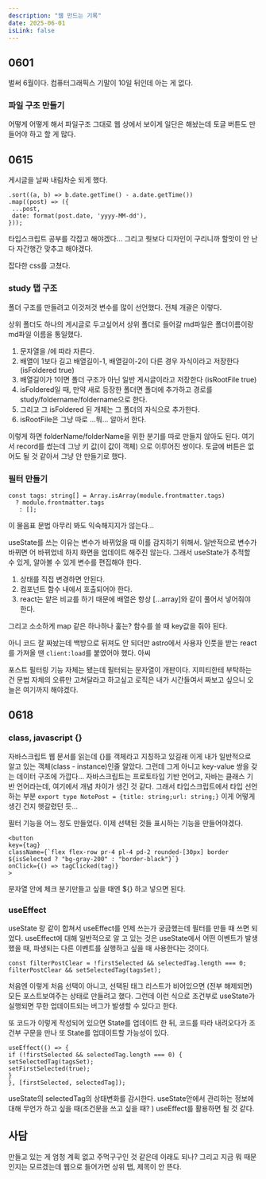 ```yaml
---
description: "웹 만드는 기록"
date: 2025-06-01
isLink: false
---
```


## 0601

벌써 6월이다. 컴퓨터그래픽스 기말이 10일 뒤인데 아는 게 없다.

### 파일 구조 만들기

어떻게 어떻게 해서 파일구조 그대로 웹 상에서 보이게 일단은 해놨는데 토글 버튼도 만들어야 하고 할 게 많다.

## 0615

게시글을 날짜 내림차순 되게 했다.

```
.sort((a, b) => b.date.getTime() - a.date.getTime())
.map((post) => ({
 ...post,
 date: format(post.date, 'yyyy-MM-dd'),
}));
```

타입스크립트 공부를 각잡고 해야겠다...
그리고 뭣보다 디자인이 구리니까 할맛이 안 난다 자간행간 맞추고 해야겠다.

잡다한 css를 고쳤다.

### study 탭 구조

폴더 구조를 만들려고 이것저것 변수를 많이 선언했다.
전체 개괄은 이렇다.

상위 폴더도 하나의 게시글로 두고싶어서 상위 폴더로 들어갈 md파일은 폴더이름이랑 md파일 이름을 통일했다.

1. 문자열을 /에 따라 자른다.
2. 배열이 1보다 길고 배열길이-1, 배열길이-2이 다른 경우 자식이라고 저장한다(isFoldered true)
3. 배열길이가 1이면 폴더 구조가 아닌 일반 게시글이라고 저장한다 (isRootFile true)
4. isFoldered일 때, 만약 새로 등장한 폴더면 폴더에 추가하고 경로를 study/foldername/foldername으로 한다.
5. 그리고 그 isFoldered 된 개체는 그 폴더의 자식으로 추가한다.
6. isRootFile은 그냥 따로 ...뭐... 알아서 한다.

이렇게 하면 folderName/folderName을 위한 분기를 따로 만들지 않아도 된다.
여기서 record를 썼는데 그냥 키 값(이 값이 객체) 으로 이루어진 쌍이다.
토글에 버튼은 없어도 될 것 같아서 그냥 안 만들기로 했다.

### 필터 만들기

```
const tags: string[] = Array.isArray(module.frontmatter.tags)
  ? module.frontmatter.tags
   : [];
```

이 물음표 문법 아무리 봐도 익숙해지지가 않는다...

useState를 쓰는 이유는 변수가 바뀌었을 때 이를 감지하기 위해서.
일반적으로 변수가 바뀌면 어 바뀌었네 하지 화면을 업데이트 해주진 않는다.
그래서 useState가 추적할 수 있게, 알아볼 수 있게 변수를 편집해야 한다.

1. 상태를 직접 변경하면 안된다.
2. 컴포넌트 함수 내에서 호출되어야 한다.
3. react는 얕은 비교를 하기 때문에 배열은 항상 [...array]와 같이 풀어서 넣어줘야 한다.

그리고 소소하게 map 같은 하나하나 훑는? 함수를 쓸 때 key값을 줘야 된다.

아니 코드 잘 짜놨는데 백방으로 뒤져도 안 되더만 astro에서 사용자 인풋을 받는 react를 가져올 땐 `client:load`를 붙였어야 했다.
아씨

포스트 필터링 기능 자체는 됐는데 필터되는 문자열이 개판이다. 지피티한테 부탁하는 건 문법 자체의 오류만 고쳐달라고 하고싶고 로직은 내가 시간들여서 짜보고 싶으니 오늘은 여기까지 해야겠다.

## 0618

### class, javascript {}

자바스크립트 웹 문서를 읽는데 {}를 객체라고 지칭하고 있길래 이게 내가 일반적으로 알고 있는 객체(class - instance)인줄 알았다. 그런데 그게 아니고 key-value 쌍을 갖는 데이터 구조에 가깝다... 자바스크립트는 프로토타입 기반 언어고, 자바는 클래스 기반 언어라는데, 여기에서 개념 차이가 생긴 것 같다. 그래서 타입스크립트에서 타입 선언하는 부분 `export type NotePost = {title: string;url: string;}` 이게 어떻게 생긴 건지 헷갈렸던 듯...

필터 기능을 어느 정도 만들었다. 이제 선택된 것들 표시하는 기능을 만들어야겠다.

```
<button
key={tag}
className={`flex flex-row pr-4 pl-4 pd-2 rounded-[30px] border
${isSelected ? "bg-gray-200" : "border-black"}`}
onClick={() => tagClicked(tag)}
>
```

문자열 안에 체크 분기만들고 싶을 때엔 ${} 하고 넣으면 된다.

### useEffect 
useState 랑 같이 합쳐서 useEffect를 언제 쓰는가 궁금했는데 필터를 만들 때 쓰면 되었다.
useEffect에 대해 일반적으로 알 고 있는 것은 useState에서 어떤 이벤트가 발생했을 때, 파생되는 다른 이벤트를 실행하고 싶을 때 사용한다는 것이다. 

```
const filterPostClear = !firstSelected && selectedTag.length === 0;
filterPostClear && setSelectedTag(tagsSet);
```

처음엔 이렇게 처음 선택이 아니고,  선택된 태그 리스트가 비어있으면 (전부 해제되면) 모든 포스트보여주는 상태로 만들려고 했다. 그런데 이런 식으로 조건부로 useState가 실행되면 무한 업데이트되는 버그가 발생할 수 있다고 한다. 

또 코드가 이렇게 작성되어 있으면 State를 업데이트 한 뒤, 코드를 따라 내려오다가 조건부 구문을 만나 또 State를 업데이트할 가능성이 있다. 

```
useEffect(() => {
if (!firstSelected && selectedTag.length === 0) {
setSelectedTag(tagsSet);
setFirstSelected(true);
}
}, [firstSelected, selectedTag]);
```
useState의 selectedTag의 상태변화를 감시한다. useState안에서 관리하는 정보에 대해 무언가 하고 싶을 때(조건문을 쓰고 싶을 때? ) useEffect를 활용하면 될 것 같다. 

## 사담

만들고 있는 게 엄청 계획 없고 주먹구구인 것 같은데 이래도 되나?
그리고 지금 뭐 때문인지는 모르겠는데 웹으로 들어가면 상위 탭, 제목이 안 뜬다.
